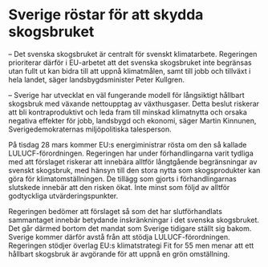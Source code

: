 # Sverige röstar för att skydda skogsbruket

– Det svenska skogsbruket är centralt för svenskt klimatarbete. Regeringen prioriterar därför i EU\-arbetet att det svenska skogsbruket inte begränsas utan fullt ut kan bidra till att uppnå klimatmålen, samt till jobb och tillväxt i hela landet, säger landsbygdsminister Peter Kullgren.

– Sverige har utvecklat en väl fungerande modell för långsiktigt hållbart skogsbruk med växande nettoupptag av växthusgaser. Detta beslut riskerar att bli kontraproduktivt och leda fram till minskad klimatnytta och orsaka negativa effekter för jobb, landsbygd och ekonomi, säger Martin Kinnunen, Sverigedemokraternas miljöpolitiska talesperson.

På tisdag 28 mars kommer EU:s energiministrar rösta om den så kallade LULUCF\-förordningen. Regeringen har under förhandlingarna varit tydliga med att förslaget riskerar att innebära alltför långtgående begränsningar av svenskt skogsbruk, med hänsyn till den stora nytta som skogsprodukter kan göra för klimatomställningen. De tillägg som gjorts i förhandlingarnas slutskede innebär att den risken ökat. Inte minst som följd av alltför godtyckliga utvärderingspunkter.

Regeringen bedömer att förslaget så som det har slutförhandlats sammantaget innebär betydande inskränkningar i det svenska skogsbruket. Det går därmed bortom det mandat som Sverige tidigare ställt sig bakom. Sverige kommer därför avstå från att stödja LULUCF\-förordningen. Regeringen stödjer överlag EU:s klimatstrategi Fit for 55 men menar att ett hållbart skogsbruk är avgörande för att uppnå en grön omställning.
